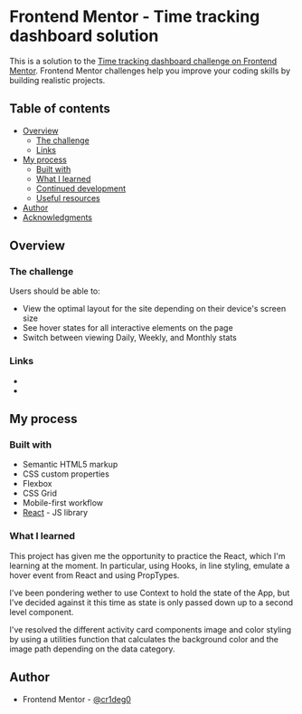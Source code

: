# Frontend Mentor - Time tracking dashboard solution

This is a solution to the [Time tracking dashboard challenge on Frontend Mentor](https://www.frontendmentor.io/challenges/time-tracking-dashboard-UIQ7167Jw). Frontend Mentor challenges help you improve your coding skills by building realistic projects. 

## Table of contents

- [Overview](#overview)
  - [The challenge](#the-challenge)
  - [Links](#links)
- [My process](#my-process)
  - [Built with](#built-with)
  - [What I learned](#what-i-learned)
  - [Continued development](#continued-development)
  - [Useful resources](#useful-resources)
- [Author](#author)
- [Acknowledgments](#acknowledgments)

## Overview

### The challenge

Users should be able to:

- View the optimal layout for the site depending on their device's screen size
- See hover states for all interactive elements on the page
- Switch between viewing Daily, Weekly, and Monthly stats

### Links

- [Solution URL]: (https://your-solution-url.com)
- [Live Site]: (https://profound-custard-866ace.netlify.app/)

## My process

### Built with

- Semantic HTML5 markup
- CSS custom properties
- Flexbox
- CSS Grid
- Mobile-first workflow
- [React](https://reactjs.org/) - JS library


### What I learned

This project has given me the opportunity to practice the React, which I'm learning at the moment. In particular, using Hooks, in line styling, emulate a hover event from React and using PropTypes.

I've been pondering wether to use Context to hold the state of the App, but I've decided against it this time as state is only passed down up to a second level component. 

I've resolved the different activity card components image and color styling by using a utilities function that calculates the background color and the image path depending on the data category.

## Author

- Frontend Mentor - [@cr1deg0](https://www.frontendmentor.io/profile/cr1deg0)

